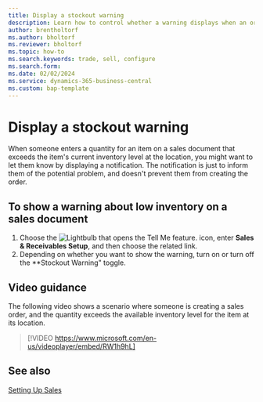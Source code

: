 ```yaml
---
title: Display a stockout warning
description: Learn how to control whether a warning displays when an order quantity exceeds inventory levels for an item.
author: brentholtorf
ms.author: bholtorf
ms.reviewer: bholtorf
ms.topic: how-to
ms.search.keywords: trade, sell, configure
ms.search.form:
ms.date: 02/02/2024
ms.service: dynamics-365-business-central
ms.custom: bap-template
---
```


# Display a stockout warning

When someone enters a quantity for an item on a sales document that exceeds the item's current inventory level at the location, you might want to let them know by displaying a notification. The notification is just to inform them of the potential problem, and doesn't prevent them from creating the order.

## To show a warning about low inventory on a sales document

1. Choose the ![Lightbulb that opens the Tell Me feature.](media/ui-search/search_small.png "Tell me what you want to do") icon, enter **Sales & Receivables Setup**, and then choose the related link.
1. Depending on whether you want to show the warning, turn on or turn off the **Stockout Warning" toggle.

## Video guidance

The following video shows a scenario where someone is creating a sales order, and the quantity exceeds the available inventory level for the item at its location.

> [!VIDEO https://www.microsoft.com/en-us/videoplayer/embed/RW1h9hL]

## See also

[Setting Up Sales](sales-setup-sales.md)
